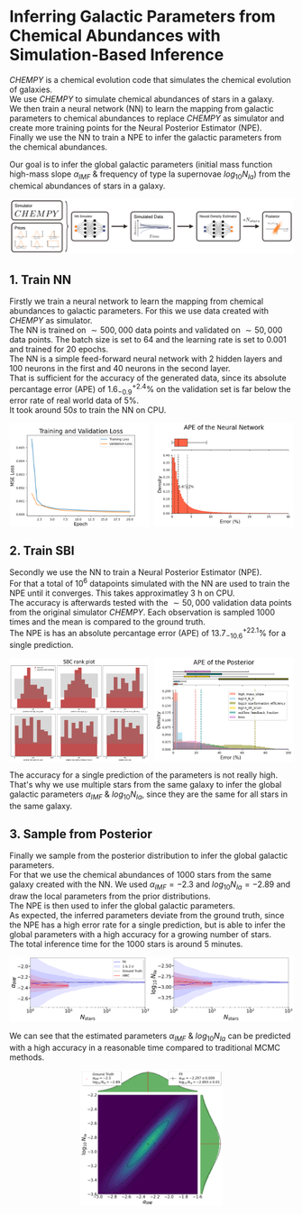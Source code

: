# Inferring Galactic Parameters from Chemical Abundances with Simulation-Based Inference
$CHEMPY$ is a chemical evolution code that simulates the chemical evolution of galaxies. <br>
We use $CHEMPY$ to simulate chemical abundances of stars in a galaxy. <br>
We then train a neural network (NN) to learn the mapping from galactic parameters to chemical abundances to replace $CHEMPY$ as simulator and create more training points for the Neural Posterior Estimator (NPE). <br>
Finally we use the NN to train a NPE to infer the galactic parameters from the chemical abundances.

Our goal is to infer the global galactic parameters (initial mass function high-mass slope $\alpha_{IMF}$ & frequency of type Ia supernovae $log_{10}N_{Ia}$) from the chemical abundances of stars in a galaxy. <br>

<p align="center">
  <img src="plots/sbi3.png" />
</p>

## 1. Train NN
Firstly we train a neural network to learn the mapping from chemical abundances to galactic parameters. For this we use data created with $CHEMPY$ as simulator. <br>
The NN is trained on $\sim 500,000$ data points and validated on $\sim 50,000$ data points. The batch size is set to $64$ and the learning rate is set to $0.001$ and trained for $20$ epochs. <br>
The NN is a simple feed-forward neural network with $2$ hidden layers and $100$ neurons in the first and $40$ neurons in the second layer. <br>
That is sufficient for the accuracy of the generated data, since its absolute percantage error (APE) of $1.6^{+2.4}_{-0.9}\%$ on the validation set is far below the error rate of real world data of $5\%$. <br>
It took around $50s$ to train the NN on CPU. <br>

<div style="display: flex; justify-content: space-between;">
  <img src="plots/loss_NN_simulator.png" style="width: 49%;"/>
  <img src="plots/ape_NN.png" style="width: 49%;"/>
</div>

## 2. Train SBI
Secondly we use the NN to train a Neural Posterior Estimator (NPE). <br>
For that a total of $10^6$ datapoints simulated with the NN are used to train the NPE until it converges.
This takes approximatley $3$ h on CPU. <br>
The accuracy is afterwards tested with the $\sim 50,000$ validation data points from the original simulator $CHEMPY$. Each observation is sampled $1000$ times and the mean is compared to the ground truth. <br>
The NPE is has an absolute percantage error (APE) of $13.7^{+22.1}_{-10.6}\%$ for a single prediction. <br>

<div style="display: flex; justify-content: space-between;">
  <img src="plots/sbc_rank_plot.png" style="width: 49%;"/>
  <img src="plots/ape_posterior2.png" style="width: 49%;"/>
</div>

The accuracy for a single prediction of the parameters is not really high. That's why we use multiple stars from the same galaxy to infer the global galactic parameters $\alpha_{IMF}$ & $log_{10}N_{Ia}$, since they are the same for all stars in the same galaxy. <br>

## 3. Sample from Posterior
Finally we sample from the posterior distribution to infer the global galactic parameters. <br>
For that we use the chemical abundances of $1000$ stars from the same galaxy created with the NN. We used $\alpha_{IMF} = -2.3$ and $log_{10}N_{Ia} = -2.89$ and draw the local parameters from the prior distributions. <br>
The NPE is then used to infer the global galactic parameters. <br>
As expected, the inferred parameters deviate from the ground truth, since the NPE has a high error rate for a single prediction, but is able to infer the global parameters with a high accuracy for a growing number of stars. <br>
The total inference time for the $1000$ stars is around $5$ minutes.

<p align="center">
  <img src="plots/sbi_Nstar_comp.png" />
</p>

We can see that the estimated parameters $\alpha_{IMF}$ & $log_{10}N_{Ia}$ can be predicted with a high accuracy in a reasonable time compared to traditional MCMC methods. <br>

<p align="center">
  <img src="plots/sbi_1000stars_noise.png" style="width: 50%" />
</p>

